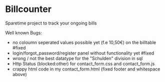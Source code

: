 # Billcounter
Sparetime project to track your ongoing bills

Well known Bugs: 

- no coloumn seperated values possible yet (f.e 10,50€) on the billtable #fixed
- login/forgot_password/register panel without functionality yet #fixed
- wrong / not the best datatype for the "Schulden" division in sql
- Http Status (blocked:other) for contact_form.css and contact_form.js
- crappy html code in my contact_form.html (fixed footer and whitespace above)